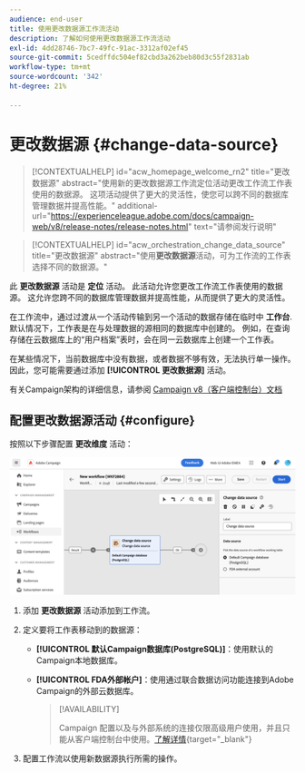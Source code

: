 ```yaml
---
audience: end-user
title: 使用更改数据源工作流活动
description: 了解如何使用更改数据源工作流活动
exl-id: 4dd28746-7bc7-49fc-91ac-3312af02ef45
source-git-commit: 5cedffdc504ef82cbd3a262beb80d3c55f2831ab
workflow-type: tm+mt
source-wordcount: '342'
ht-degree: 21%

---
```


# 更改数据源 {#change-data-source}

>[!CONTEXTUALHELP]
>id="acw_homepage_welcome_rn2"
>title="更改数据源"
>abstract="使用新的更改数据源工作流定位活动更改工作流工作表使用的数据源。 这项活动提供了更大的灵活性，使您可以跨不同的数据库管理数据并提高性能。"
>additional-url="https://experienceleague.adobe.com/docs/campaign-web/v8/release-notes/release-notes.html" text="请参阅发行说明"

>[!CONTEXTUALHELP]
>id="acw_orchestration_change_data_source"
>title="更改数据源"
>abstract="使用&#x200B;**更改数据源**&#x200B;活动，可为工作流的工作表选择不同的数据源。"

此 **更改数据源** 活动是 **定位** 活动。 此活动允许您更改工作流工作表使用的数据源。 这允许您跨不同的数据库管理数据并提高性能，从而提供了更大的灵活性。

在工作流中，通过过渡从一个活动传输到另一个活动的数据存储在临时中 **工作台**. 默认情况下，工作表是在与处理数据的源相同的数据库中创建的。 例如，在查询存储在云数据库上的“用户档案”表时，会在同一云数据库上创建一个工作表。

在某些情况下，当前数据库中没有数据，或者数据不够有效，无法执行单一操作。 因此，您可能需要通过添加 **[!UICONTROL 更改数据源]** 活动。

有关Campaign架构的详细信息，请参阅 [Campaign v8（客户端控制台）文档](https://experienceleague.adobe.com/docs/campaign/campaign-v8/config/architecture/architecture.html)

<!--

Let's say you want to send to your  VIP customers a unique offer code that they can redeem on your online store. To do this, you need to:

1. Query VIP customers on the "Profiles" table located on the Cloud database,
1. Retrieve an offer code for each targeted profile through API calls,
1. Update each profile with the assigned offer code,
1. Send an email to the profiles with their offer code.

In this situation, it is recommended to execute the offer code assignment operation on the local database, which is better suited for unitary operations. To do this, you need to add a **[!UICONTROL Change data source]** activity before the operation in order to execute it on the Campaign local database.

Before executing the operation, the working table is copied to the local database so that the operation can run there. Once done, the system detects that the profiles that we want to update are on another location. The data is therefore automatically copied back to the Cloud database where the "Profiles" table is located.
-->

## 配置更改数据源活动 {#configure}

按照以下步骤配置 **更改维度** 活动：

![](../assets/workflow-change-data-source-add.png)

1. 添加 **更改数据源** 活动添加到工作流。

1. 定义要将工作表移动到的数据源：

   * **[!UICONTROL 默认Campaign数据库(PostgreSQL)]**：使用默认的Campaign本地数据库。
   * **[!UICONTROL FDA外部帐户]**：使用通过联合数据访问功能连接到Adobe Campaign的外部云数据库。

     >[!AVAILABILITY]
     >
     >Campaign 配置以及与外部系统的连接仅限高级用户使用，并且只能从客户端控制台中使用。[了解详情](https://experienceleague.adobe.com/docs/campaign/campaign-v8/connect/fda.html?lang=zh-Hans){target="_blank"}

1. 配置工作流以使用新数据源执行所需的操作。

<!--
## Example {#example}

The workflow belows illustrates the use case detailed earlier, i.e. sending VIP customers offer codes that they can redeem on our online store.

-->
